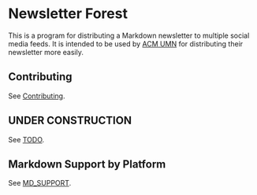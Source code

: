 # Newsletter Forest

This is a program for distributing a Markdown newsletter to multiple social media feeds.
It is intended to be used by [ACM UMN](https://acm.umn.edu/) for distributing their newsletter more easily.

## Contributing

See [Contributing](CONTRIBUTING.md).

## UNDER CONSTRUCTION

See [TODO](TODO.md).

## Markdown Support by Platform

See [MD_SUPPORT](MD_SUPPORT.md).
